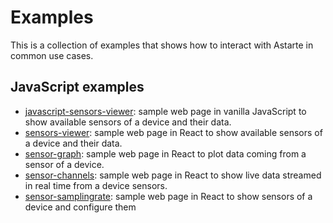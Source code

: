 # Examples

This is a collection of examples that shows how to interact with Astarte in common use cases.

## JavaScript examples

- [javascript-sensors-viewer](javascript-sensors-viewer): sample web page in vanilla JavaScript to
  show available sensors of a device and their data.
- [sensors-viewer](sensors-viewer): sample web page in React to show available sensors of a device
  and their data.
- [sensor-graph](sensor-graph): sample web page in React to plot data coming from a sensor of a
  device.
- [sensor-channels](sensor-channels): sample web page in React to show live data streamed in real
  time from a device sensors.
- [sensor-samplingrate](sensor-samplingrate): sample web page in React to show sensors of a device
  and configure them
